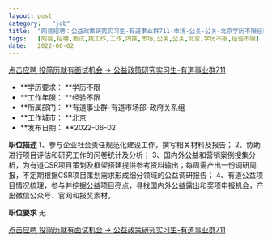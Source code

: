```yaml
---
layout:	post
category:	"job"
title:	"网易招聘：公益政策研究实习生-有道事业群711-市场-公关-公关-北京学历不限经验不限"
tags:	[网易,招聘,面试,找工作,工作,内推,市场,公关,公关,北京,学历不限,经验不限]
date:	2022-06-02
---
```


[点击应聘 投简历就有面试机会 -> 公益政策研究实习生-有道事业群711](http://mobile.bole.netease.com/bole/boleDetail?id=40642&employeeId=346f03c3cda5f04c&key=all)



- **学历要求： **学历不限
- **工作年限： **经验不限
- **所属部门： **有道事业群-有道市场部-政府关系组
- **工作城市： **北京
- **发布日期： **2022-06-02



**职位描述**
1、参与企业社会责任规范化建设工作，撰写相关材料及报告；
2、协助进行项目评估和研究工作的问卷统计及分析；
3、国内外公益和营销案例搜集分析，为有道CSR项目策划及框架搭建提供参考资料输出；每周需产出一份调研周报，不定期根据CSR项目策划需求形成细分领域的公益调研报告；
4、有道公益项目情况梳理，参与并挖掘公益项目亮点，寻找国内外公益露出和奖项申报机会，产出微信公众号、官网和报奖素材。



**职位要求**
无



[点击应聘 投简历就有面试机会 -> 公益政策研究实习生-有道事业群711](http://mobile.bole.netease.com/bole/boleDetail?id=40642&employeeId=346f03c3cda5f04c&key=all)